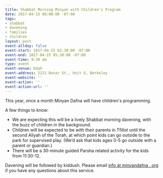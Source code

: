 ```yaml
---
title: Shabbat Morning Minyan with Children's Program
date: 2017-04-15 00:00:00 -07:00
tags:
- shabbat
- davening
- families
- children
layout: post
event-allday: false
event-start: 2017-04-15 02:30:00 -07:00
event-end: 2017-04-15 05:30:00 -07:00
event-time: 9:30 am
type: event
event-venue: Edah
event-address: 2121 Bonar St., Unit G, Berkeley
event-website: ''
event-action: ''
event-action-url: ''
---
```


This year, once a month Minyan Dafna will have children's programming.

A few things to know:

  - We are expecting this will be a lively Shabbat morning davening, with the buzz of children in the background.
  - Children will be expected to be with their parents in Tfillot until the second Aliyah of the Torah, at which point kids can go outside to the park for supervised play. (We’d ask that kids ages 0-5 go outside with a parent or guardian.)
  - There will be a 30-minute guided Parsha related activity for the kids from 11:30-12.

Davening will be followed by kiddush. Please email [info at minyandafna . org](mailto:info@minyandafna.org) if you have any questions about this service.